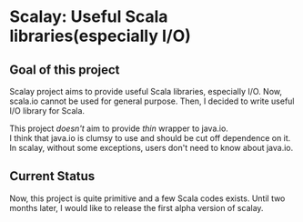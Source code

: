 # Scalay: Useful Scala libraries(especially I/O)

## Goal of this project 

Scalay project aims to provide useful Scala libraries, especially I/O.
Now, scala.io cannot be used for general purpose.  Then, I decided to
write useful I/O library for Scala.

This project *doesn't* aim to provide *thin* wrapper to java.io.  
I think that java.io is clumsy to use and should be cut off 
dependence on it.  In scalay, without some exceptions, users don't 
need to know about java.io.

## Current Status

Now, this project is quite primitive and a few Scala codes exists.
Until two months later, I would like to release the first alpha version of scalay.
